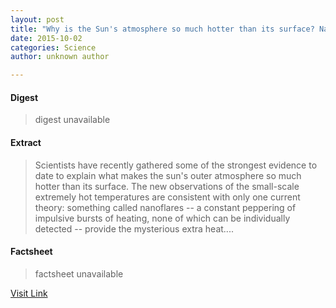 ```yaml
---
layout: post
title: "Why is the Sun's atmosphere so much hotter than its surface? Nanoflares"
date: 2015-10-02
categories: Science
author: unknown author

---
```



#### Digest
>digest unavailable

#### Extract
>Scientists have recently gathered some of the strongest evidence to date to explain what makes the sun's outer atmosphere so much hotter than its surface. The new observations of the small-scale extremely hot temperatures are consistent with only one current theory: something called nanoflares -- a constant peppering of impulsive bursts of heating, none of which can be individually detected -- provide the mysterious extra heat....

#### Factsheet
>factsheet unavailable

[Visit Link](http://feeds.sciencedaily.com/~r/sciencedaily/~3/YpDav1_XoJg/140801171124.htm)


